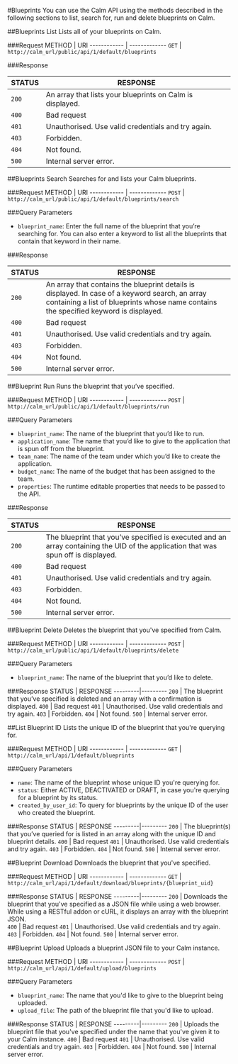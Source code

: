 #Blueprints
You can use the Calm API using the methods described in the following sections to list, search for, run and delete blueprints on Calm.

##Blueprints List
Lists all of your blueprints on Calm. 

###Request
METHOD | URI
------------ | -------------
`GET` | `http://calm_url/public/api/1/default/blueprints`

###Response

STATUS | RESPONSE
---------|---------
`200` | An array that lists your blueprints on Calm is displayed.
`400` | Bad request
`401` | Unauthorised. Use valid credentials and try again. 
`403` | Forbidden.
`404` | Not found. 
`500` | Internal server error.

##Blueprints Search
Searches for and lists your Calm blueprints.

###Request
METHOD | URI
------------ | -------------
`POST` | `http://calm_url/public/api/1/default/blueprints/search`

###Query Parameters
* `blueprint_name`: Enter the full name of the blueprint that you’re searching for. You can also enter a keyword to list all the blueprints that contain that keyword in their name.

###Response

STATUS | RESPONSE
---------|---------
`200` | An array that contains the blueprint details is displayed. In case of a keyword search, an array containing a list of blueprints whose name contains the specified keyword is displayed. 
`400` | Bad request
`401` | Unauthorised. Use valid credentials and try again. 
`403` | Forbidden.
`404` | Not found. 
`500` | Internal server error.

##Blueprint Run
Runs the blueprint that you’ve specified. 

###Request
METHOD | URI
------------ | -------------
`POST` | `http://calm_url/public/api/1/default/blueprints/run`

###Query Parameters
* `blueprint_name`: The name of the blueprint that you’d like to run. 
* `application_name`: The name that you’d like to give to the application that is spun off from the blueprint. 
* `team_name`: The name of the team under which you’d like to create the application.
* `budget_name`: The name of the budget that has been assigned to the team. 
* `properties`: The runtime editable properties that needs to be passed to the API.

###Response

STATUS | RESPONSE
---------|---------
`200` | The blueprint that you’ve specified is executed and an array containing the UID of the application that was spun off is displayed. 
`400` | Bad request
`401` | Unauthorised. Use valid credentials and try again. 
`403` | Forbidden.
`404` | Not found. 
`500` | Internal server error.

##Blueprint Delete
Deletes the blueprint that you've specified from Calm. 

###Request
METHOD | URI
------------ | -------------
`POST` | `http://calm_url/public/api/1/default/blueprints/delete`

###Query Parameters
* `blueprint_name`: The name of the blueprint that you’d like to delete.

###Response
STATUS | RESPONSE
---------|---------
`200` | The blueprint that you’ve specified is deleted and an array with a confirmation is displayed. 
`400` | Bad request
`401` | Unauthorised. Use valid credentials and try again. 
`403` | Forbidden.
`404` | Not found. 
`500` | Internal server error.

##List Blueprint ID
Lists the unique ID of the blueprint that you're querying for. 

###Request
METHOD | URI
------------ | -------------
`GET` | `http://calm_url/api/1/default/blueprints`

###Query Parameters
* `name`: The name of the blueprint whose unique ID you're querying for. 
* `status`: Either ACTIVE, DEACTIVATED or DRAFT, in case you're querying for a blueprint by its status. 
* `created_by_user_id`: To query for blueprints by the unique ID of the user who created the blueprint. 

###Response
STATUS | RESPONSE
---------|---------
`200` | The blueprint(s) that you’ve queried for is listed in an array along with the unique ID and blueprint details. 
`400` | Bad request
`401` | Unauthorised. Use valid credentials and try again. 
`403` | Forbidden.
`404` | Not found. 
`500` | Internal server error.

##Blueprint Download
Downloads the blueprint that you've specified. 

###Request
METHOD | URI
------------ | -------------
`GET` | `http://calm_url/api/1/default/download/blueprints/{blueprint_uid}`

###Response
STATUS | RESPONSE
---------|---------
`200` | Downloads the blueprint that you've specified as a JSON file while using a web browser. While using a RESTful addon or cURL, it displays an array with the blueprint JSON.  
`400` | Bad request
`401` | Unauthorised. Use valid credentials and try again. 
`403` | Forbidden.
`404` | Not found. 
`500` | Internal server error.

##Blueprint Upload
Uploads a blueprint JSON file to your Calm instance. 

###Request
METHOD | URI
------------ | -------------
`POST` | `http://calm_url/api/1/default/upload/blueprints`

###Query Parameters
* `blueprint_name`: The name that you'd like to give to the blueprint being uploaded.  
* `upload_file`: The path of the blueprint file that you'd like to upload. 
 

###Response
STATUS | RESPONSE
---------|---------
`200` | Uploads the blueprint file that you've specified under the name that you've given it to your Calm instance. 
`400` | Bad request
`401` | Unauthorised. Use valid credentials and try again. 
`403` | Forbidden.
`404` | Not found. 
`500` | Internal server error.
